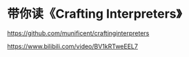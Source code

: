 # 带你读《Crafting Interpreters》

https://github.com/munificent/craftinginterpreters

https://www.bilibili.com/video/BV1kRTweEEL7
